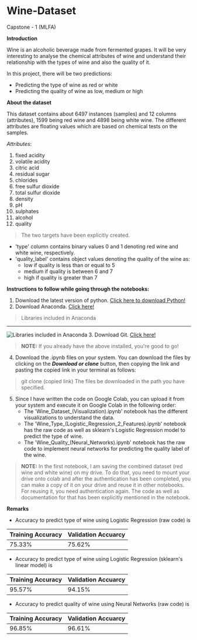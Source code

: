 # Wine-Dataset
Capstone - 1 (MLFA)

**Introduction**

Wine is an alcoholic beverage made from fermented grapes. It will be very interesting to analyse the chemical attributes of wine and understand their relationship with the types of wine and also the quality of it.

In this project, there will be two predictions:
* Predicting the type of wine as red or white
* Predicting the quality of wine as low, medium or high

**About the dataset**

This dataset contains about 6497 instances (samples) and 12 columns (attributes), 1599 being red wine and 4898 being white wine.
The different attributes are floating values which are based on chemical tests on the samples.

*Attributes*:
1. fixed acidity
2. volatile acidity
3. citric acid
4. residual sugar
5. chlorides
6. free sulfur dioxide
7. total sulfur dioxide
8. density
9. pH
10. sulphates
11. alcohol
12. quality

> The two targets have been explicitly created.
* 'type' column contains binary values 0 and 1 denoting red wine and white wine, respectively.
* 'quality_label' contains object values denoting the quality of the wine as:
  * low if quality is less than or equal to 5
  * medium if quality is between 6 and 7
  * high if quality is greater than 7
  
**Instructions to follow while going through the notebooks:**
1. Download the latest version of python. [Click here to download Python!](https://www.python.org/downloads/)
2. Download Anaconda. [Click here!](https://www.anaconda.com/distribution/)
> Libraries included in Anaconda
- - - -
![Libraries included in Anaconda](https://www.anaconda.com/wp-content/uploads/2018/11/distro-01-1.png)
3. Download Git. [Click here!](https://git-scm.com/downloads)
> **NOTE:** If you already have the above installed, you're good to go!
4. Download the .ipynb files on your system. You can download the files by clicking on the ***Download or clone*** button, then copying the link and pasting the copied link in your terminal as follows:
> git clone (copied link)
The files be downloaded in the path you have specified.
5. Since I have written the code on Google Colab, you can upload it from your system and execute it on Google Colab in the following order:
    * The 'Wine_Dataset_(Visualization).ipynb' notebook has the different visualizations to understand the data.
    * The 'Wine_Type_(Logistic_Regression_2_Features).ipynb' notebook has the raw code as well as sklearn's Logistic Regression model to predict the type of wine.
    * The 'Wine_Quality_(Neural_Networks).ipynb' notebook has the raw code to implement neural networks for predicting the quality label of the wine.
> **NOTE:** In the first notebook, I am saving the combined dataset (red wine and white wine) on my drive. To do that, you need to mount your drive onto colab and after the authentication has been completed, you can make a copy of it on your drive and reuse it in other notebooks. For reusing it, you need authentication again. The code as well as documentation for that has been explicitly mentioned in the notebook.

**Remarks**
* Accuracy to predict type of wine using Logistic Regression (raw code) is

Training Accuracy | Validation Accuarcy
----------------- | -------------------
75.33%            | 75.62%

* Accuracy to predict type of wine using Logistic Regression (sklearn's linear model) is

Training Accuracy | Validation Accuarcy
----------------- | -------------------
95.57%            | 94.15%

* Accuracy to predict quality of wine using Neural Networks (raw code) is

Training Accuracy | Validation Accuarcy
----------------- | -------------------
96.85%            | 96.61%

